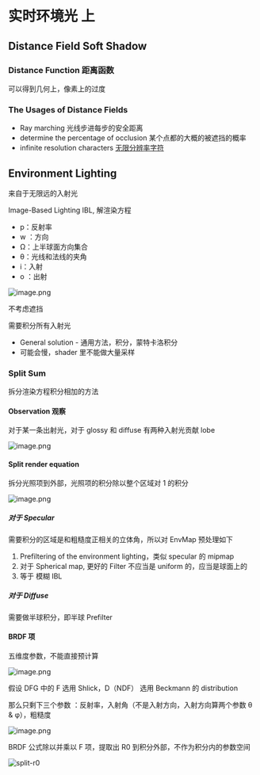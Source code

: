 # 实时环境光 上

## Distance Field Soft Shadow

### Distance Function 距离函数

可以得到几何上，像素上的过度

### The Usages of Distance Fields

- Ray marching 光线步进每步的安全距离
- determine the percentage of occlusion 某个点都的大概的被遮挡的概率
- infinite resolution characters [无限分辨率字符](https://github.com/protectwise/troika/tree/main/packages/troika-three-text)

## Environment Lighting

来自于无限远的入射光

Image-Based Lighting IBL, 解渲染方程

- p：反射率
- w ：方向
- Ω：上半球面方向集合
- θ：光线和法线的夹角
- i：入射
- o ：出射

![image.png](https://image-1253155090.cos.ap-nanjing.myqcloud.com/202301280028079.png)

不考虑遮挡

需要积分所有入射光

- General solution - 通用方法，积分，蒙特卡洛积分
- 可能会慢，shader 里不能做大量采样

### Split Sum

拆分渲染方程积分相加的方法

#### Observation 观察

对于某一条出射光，对于 glossy 和 diffuse 有两种入射光贡献 lobe

![image.png](https://image-1253155090.cos.ap-nanjing.myqcloud.com/202301280029288.png)

#### Split render equation

拆分光照项到外部，光照项的积分除以整个区域对 1 的积分

![image.png](https://image-1253155090.cos.ap-nanjing.myqcloud.com/202301280031982.png)

##### 对于 Specular

需要积分的区域是和粗糙度正相关的立体角，所以对 EnvMap 预处理如下

1. Prefiltering of the environment lighting，类似 specular 的 mipmap
2. 对于 Spherical map, 更好的 Filter 不应当是 uniform 的，应当是球面上的
3. 等于 模糊 IBL

##### 对于 Diffuse

需要做半球积分，即半球 Prefilter

#### BRDF 项

五维度参数，不能直接预计算

![image.png](https://image-1253155090.cos.ap-nanjing.myqcloud.com/202301280034551.png)

假设 DFG 中的 F 选用 Shlick，D（NDF） 选用 Beckmann 的 distribution 

那么只剩下三个参数 ：反射率，入射角（不是入射方向，入射方向算两个参数 θ & φ），粗糙度

![image.png](https://image-1253155090.cos.ap-nanjing.myqcloud.com/202301280042167.png)



BRDF 公式除以并乘以 F 项，提取出 R0 到积分外部，不作为积分内的参数空间

![split-r0](https://image-1253155090.cos.ap-nanjing.myqcloud.com/202301280046196.png)
